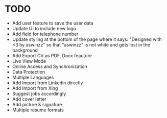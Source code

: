 # TODO

* Add user feature to save the user data
* Update UI to include new logo
* Add field for telephone number
* Update styling at the bottom of the page where it says: "Designed with <3 by aswinzz" so that "aswinzz" is not white and gets lost in the background
* Add Export CV as PDF, Docx feauture
* Live View Mode
* Online Access and Synchronization
* Data Protection
* Multiple Languages
* Add Import from Linkedin directly
* Add Import from Xing
* Suggest jobs accordingly
* Add cover letter
* Add picture & signature
* Multiple resume formats
